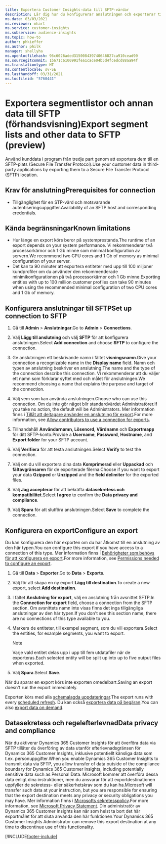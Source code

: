 ```yaml
---
title: Exportera Customer Insights-data till SFTP-värdar
description: Lär dig hur du konfigurerar anslutningen och exporterar till SFTP-plats.
ms.date: 03/03/2021
ms.reviewer: mhart
ms.service: customer-insights
ms.subservice: audience-insights
ms.topic: how-to
author: phkieffer
ms.author: philk
manager: shellyha
ms.openlocfilehash: 96c6026aded315008439740646827ca910cead90
ms.sourcegitcommit: 1b671c6100991fea1cace04b5d4fcedcd88aa94f
ms.translationtype: HT
ms.contentlocale: sv-SE
ms.lasthandoff: 03/31/2021
ms.locfileid: "5760441"
---
```

# <a name="export-segment-lists-and-other-data-to-sftp-preview"></a><span data-ttu-id="cf60a-103">Exportera segmentlistor och annan data till SFTP (förhandsvisning)</span><span class="sxs-lookup"><span data-stu-id="cf60a-103">Export segment lists and other data to SFTP (preview)</span></span>

<span data-ttu-id="cf60a-104">Använd kunddata i program från tredje part genom att exportera dem till en SFTP-plats (Secure File Transfer Protocol).</span><span class="sxs-lookup"><span data-stu-id="cf60a-104">Use your customer data in third-party applications by exporting them to a Secure File Transfer Protocol (SFTP) location.</span></span>

## <a name="prerequisites-for-connection"></a><span data-ttu-id="cf60a-105">Krav för anslutning</span><span class="sxs-lookup"><span data-stu-id="cf60a-105">Prerequisites for connection</span></span>

- <span data-ttu-id="cf60a-106">Tillgänglighet för en STP-värd och motsvarande autentiseringsuppgifter.</span><span class="sxs-lookup"><span data-stu-id="cf60a-106">Availability of an SFTP host and corresponding credentials.</span></span>

## <a name="known-limitations"></a><span data-ttu-id="cf60a-107">Kända begränsningar</span><span class="sxs-lookup"><span data-stu-id="cf60a-107">Known limitations</span></span>

- <span data-ttu-id="cf60a-108">Hur länge en export körs beror på systemprestanda.</span><span class="sxs-lookup"><span data-stu-id="cf60a-108">The runtime of an export depends on your system performance.</span></span> <span data-ttu-id="cf60a-109">Vi rekommenderar två processorkärnor och 1 Gb minne som minimal konfiguration av servern.</span><span class="sxs-lookup"><span data-stu-id="cf60a-109">We recommend two CPU cores and 1 Gb of memory as minimal configuration of your server.</span></span> 
- <span data-ttu-id="cf60a-110">Det kan ta 90 minuter att exportera entiteter med upp till 100 miljoner kundprofiler om du använder den rekommenderade minimikonfigurationen på två processorkärnor och 1 Gb minne.</span><span class="sxs-lookup"><span data-stu-id="cf60a-110">Exporting entities with up to 100 million customer profiles can take 90 minutes when using the recommended minimal configuration of two CPU cores and 1 Gb of memory.</span></span> 

## <a name="set-up-connection-to-sftp"></a><span data-ttu-id="cf60a-111">Konfigurera anslutningar till SFTP</span><span class="sxs-lookup"><span data-stu-id="cf60a-111">Set up connection to SFTP</span></span>

1. <span data-ttu-id="cf60a-112">Gå till **Admin** > **Anslutningar**.</span><span class="sxs-lookup"><span data-stu-id="cf60a-112">Go to **Admin** > **Connections**.</span></span>

1. <span data-ttu-id="cf60a-113">Välj **Lägg till anslutning** och välj **SFTP** för att konfigurera anslutningen.</span><span class="sxs-lookup"><span data-stu-id="cf60a-113">Select **Add connection** and choose **SFTP** to configure the connection.</span></span>

1. <span data-ttu-id="cf60a-114">Ge anslutningen ett beskrivande namn i fältet **visningsnamn**.</span><span class="sxs-lookup"><span data-stu-id="cf60a-114">Give your connection a recognizable name in the **Display name** field.</span></span> <span data-ttu-id="cf60a-115">Namn och typen av anslutning beskriver en anslutning.</span><span class="sxs-lookup"><span data-stu-id="cf60a-115">The name and the type of the connection describe this connection.</span></span> <span data-ttu-id="cf60a-116">Vi rekommenderar att du väljer ett namn som förklarar syftet med och målet för anslutningen.</span><span class="sxs-lookup"><span data-stu-id="cf60a-116">We recommend choosing a name that explains the purpose and target of the connection.</span></span>

1. <span data-ttu-id="cf60a-117">Välj vem som kan använda anslutningen.</span><span class="sxs-lookup"><span data-stu-id="cf60a-117">Choose who can use this connection.</span></span> <span data-ttu-id="cf60a-118">Om du inte gör något blir standardvärdet Administratörer.</span><span class="sxs-lookup"><span data-stu-id="cf60a-118">If you take no action, the default will be Administrators.</span></span> <span data-ttu-id="cf60a-119">Mer information finns i [Tillåt att deltagare använder en anslutning för export](connections.md#allow-contributors-to-use-a-connection-for-exports).</span><span class="sxs-lookup"><span data-stu-id="cf60a-119">For more information, see [Allow contributors to use a connection for exports](connections.md#allow-contributors-to-use-a-connection-for-exports).</span></span>

1. <span data-ttu-id="cf60a-120">Tillhandahåll **Användarnamn**, **Lösenord**, **Värdnamn** och **Exportmapp** för ditt SFTP-konto.</span><span class="sxs-lookup"><span data-stu-id="cf60a-120">Provide a **Username**, **Password**, **Hostname**, and **Export folder** for your SFTP account.</span></span>

1. <span data-ttu-id="cf60a-121">Välj **Verifiera** för att testa anslutningen.</span><span class="sxs-lookup"><span data-stu-id="cf60a-121">Select **Verify** to test the connection.</span></span>

1. <span data-ttu-id="cf60a-122">Välj om du vill exportera dina data **Komprimerad** eller **Uppackad** och **fältavgränsaren** för de exporterade filerna.</span><span class="sxs-lookup"><span data-stu-id="cf60a-122">Choose if you want to export your data **Gzipped** or **Unzipped** and the **field delimiter** for the exported files.</span></span>

1. <span data-ttu-id="cf60a-123">Välj **Jag accepterar** för att bekräfta **datasekretess och kompatibilitet**.</span><span class="sxs-lookup"><span data-stu-id="cf60a-123">Select **I agree** to confirm the **Data privacy and compliance**.</span></span>

1. <span data-ttu-id="cf60a-124">Välj **Spara** för att slutföra anslutningen.</span><span class="sxs-lookup"><span data-stu-id="cf60a-124">Select **Save** to complete the connection.</span></span>

## <a name="configure-an-export"></a><span data-ttu-id="cf60a-125">Konfigurera en export</span><span class="sxs-lookup"><span data-stu-id="cf60a-125">Configure an export</span></span>

<span data-ttu-id="cf60a-126">Du kan konfigurera den här exporten om du har åtkomst till en anslutning av den här typen.</span><span class="sxs-lookup"><span data-stu-id="cf60a-126">You can configure this export if you have access to a connection of this type.</span></span> <span data-ttu-id="cf60a-127">Mer information finns i [Behörigheter som behövs för att konfigurera en export](export-destinations.md#set-up-a-new-export).</span><span class="sxs-lookup"><span data-stu-id="cf60a-127">For more information, see [Permissions needed to configure an export](export-destinations.md#set-up-a-new-export).</span></span>

1. <span data-ttu-id="cf60a-128">Gå till **Data** > **Exporter**.</span><span class="sxs-lookup"><span data-stu-id="cf60a-128">Go to **Data** > **Exports**.</span></span>

1. <span data-ttu-id="cf60a-129">Välj för att skapa en ny export **Lägg till destination**.</span><span class="sxs-lookup"><span data-stu-id="cf60a-129">To create a new export, select **Add destination**.</span></span>

1. <span data-ttu-id="cf60a-130">I fältet **Anslutning för export**, välj en anslutning från avsnittet SFTP.</span><span class="sxs-lookup"><span data-stu-id="cf60a-130">In the **Connection for export** field, choose a connection from the SFTP section.</span></span> <span data-ttu-id="cf60a-131">Om avsnittets namn inte visas finns det inga tillgängliga anslutningar av den här typen.</span><span class="sxs-lookup"><span data-stu-id="cf60a-131">If you don't see this section name, there are no connections of this type available to you.</span></span>

1. <span data-ttu-id="cf60a-132">Markera de entiteter, till exempel segment, som du vill exportera.</span><span class="sxs-lookup"><span data-stu-id="cf60a-132">Select the entities, for example segments, you want to export.</span></span>

   > [!NOTE]
   > <span data-ttu-id="cf60a-133">Varje vald entitet delas upp i upp till fem utdatafiler när de exporteras.</span><span class="sxs-lookup"><span data-stu-id="cf60a-133">Each selected entity will be split up into up to five output files when exported.</span></span> 

1. <span data-ttu-id="cf60a-134">Välj **Spara**.</span><span class="sxs-lookup"><span data-stu-id="cf60a-134">Select **Save**.</span></span>

<span data-ttu-id="cf60a-135">När du sparar en export körs inte exporten omedelbart.</span><span class="sxs-lookup"><span data-stu-id="cf60a-135">Saving an export doesn't run the export immediately.</span></span>

<span data-ttu-id="cf60a-136">Exporten körs med alla [schemalagda uppdateringar](system.md#schedule-tab).</span><span class="sxs-lookup"><span data-stu-id="cf60a-136">The export runs with every [scheduled refresh](system.md#schedule-tab).</span></span> <span data-ttu-id="cf60a-137">Du kan också [exportera data på begäran](export-destinations.md#run-exports-on-demand).</span><span class="sxs-lookup"><span data-stu-id="cf60a-137">You can also [export data on demand](export-destinations.md#run-exports-on-demand).</span></span> 

## <a name="data-privacy-and-compliance"></a><span data-ttu-id="cf60a-138">Datasekretess och regelefterlevnad</span><span class="sxs-lookup"><span data-stu-id="cf60a-138">Data privacy and compliance</span></span>

<span data-ttu-id="cf60a-139">När du aktiverar Dynamics 365 Customer Insights för att överföra data via SFTP tillåter du överföring av data utanför efterlevnadsgränsen för Dynamics 365 Customer Insights, inklusive potentiellt känsliga data som t.ex. personuppgifter.</span><span class="sxs-lookup"><span data-stu-id="cf60a-139">When you enable Dynamics 365 Customer Insights to transmit data via SFTP, you allow transfer of data outside of the compliance boundary for Dynamics 365 Customer Insights, including potentially sensitive data such as Personal Data.</span></span> <span data-ttu-id="cf60a-140">Microsoft kommer att överföra dessa data enligt dina instruktioner, men du ansvarar för att exportdestinationen uppfyller de sekretess- eller säkerhetskrav som du kan ha.</span><span class="sxs-lookup"><span data-stu-id="cf60a-140">Microsoft will transfer such data at your instruction, but you are responsible for ensuring that the export destination meets any privacy or security obligations you may have.</span></span> <span data-ttu-id="cf60a-141">Mer information finns i [Microsofts sekretesspolicy](https://go.microsoft.com/fwlink/?linkid=396732).</span><span class="sxs-lookup"><span data-stu-id="cf60a-141">For more information, see [Microsoft Privacy Statement](https://go.microsoft.com/fwlink/?linkid=396732).</span></span>
<span data-ttu-id="cf60a-142">Din administratör av Dynamics 365 Customer Insights kan när som helst ta bort det här exportmålet för att sluta använda den här funktionen.</span><span class="sxs-lookup"><span data-stu-id="cf60a-142">Your Dynamics 365 Customer Insights Administrator can remove this export destination at any time to discontinue use of this functionality.</span></span>

[!INCLUDE[footer-include](../includes/footer-banner.md)]
